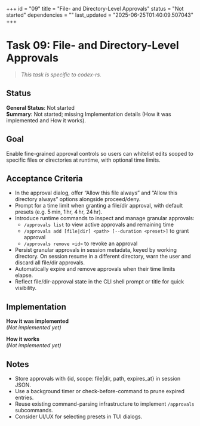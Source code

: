 +++
id = "09"
title = "File- and Directory-Level Approvals"
status = "Not started"
dependencies = ""
last_updated = "2025-06-25T01:40:09.507043"
+++

# Task 09: File- and Directory-Level Approvals

> *This task is specific to codex-rs.*

## Status

**General Status**: Not started  
**Summary**: Not started; missing Implementation details (How it was implemented and How it works).

## Goal

Enable fine-grained approval controls so users can whitelist edits scoped to specific files or directories at runtime, with optional time limits.

## Acceptance Criteria

- In the approval dialog, offer “Allow this file always” and “Allow this directory always” options alongside proceed/deny.
- Prompt for a time limit when granting a file/dir approval, with default presets (e.g. 5 min, 1 hr, 4 hr, 24 hr).
- Introduce runtime commands to inspect and manage granular approvals:
  - `/approvals list` to view active approvals and remaining time
  - `/approvals add [file|dir] <path> [--duration <preset>]` to grant approval
  - `/approvals remove <id>` to revoke an approval
- Persist granular approvals in session metadata, keyed by working directory. On session resume in a different directory, warn the user and discard all file/dir approvals.
- Automatically expire and remove approvals when their time limits elapse.
- Reflect file/dir-approval state in the CLI shell prompt or title for quick visibility.

## Implementation

**How it was implemented**  
*(Not implemented yet)*

**How it works**  
*(Not implemented yet)*

## Notes

- Store approvals with {id, scope: file|dir, path, expires_at} in session JSON.
- Use a background timer or check-before-command to prune expired entries.
- Reuse existing command-parsing infrastructure to implement `/approvals` subcommands.
- Consider UI/UX for selecting presets in TUI dialogs.